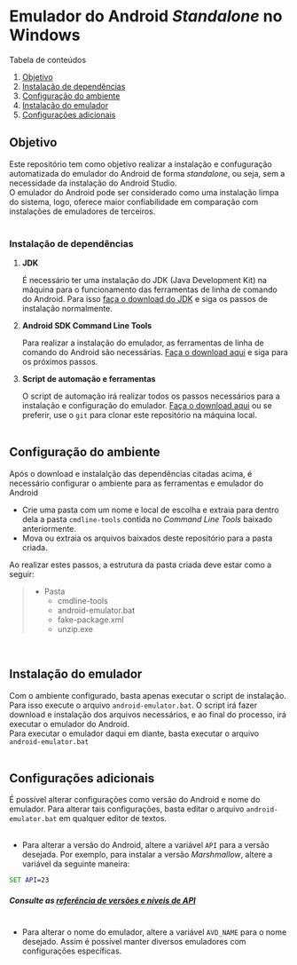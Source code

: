 # Emulador do Android _Standalone_ no Windows

Tabela de conteúdos
1. [Objetivo](#objetivo)
2. [Instalação de dependências](#instalação-de-dependências)
3. [Configuração do ambiente](#configuração-do-ambiente)
4. [Instalação do emulador](#instalação-do-emulador)
5. [Configurações adicionais](#configurações-adicionais)


## Objetivo
Este repositório tem como objetivo realizar a instalação e confuguração automatizada do emulador do Android de forma _standalone_, ou seja, sem a necessidade da instalação do Android Studio.<br>O emulador do Android pode ser considerado como uma instalação limpa do sistema, logo, oferece maior confiabilidade em comparação com instalações de emuladores de terceiros.<br><br>

### Instalação de dependências
1. **JDK**

    É necessário ter uma instalação do JDK (Java Development Kit) na máquina para o funcionamento das ferramentas de linha de comando do Android. Para isso [faça o download do JDK](https://www.oracle.com/java/technologies/javase-jdk16-downloads.html) e siga os passos de instalação normalmente.

2. **Android SDK Command Line Tools**

    Para realizar a instalação do emulador, as ferramentas de linha de comando do Android são necessárias. [Faça o download aqui](https://developer.android.com/studio#cmdline-tools) e siga para os próximos passos.

3. **Script de automação e ferramentas**

    O script de automação irá realizar todos os passos necessários para a instalação e configuração do emulador. [Faça o download aqui](https://github.com/Rafhack/StandaloneAndroidEmulator/archive/refs/heads/master.zip) ou se preferir, use o `git` para clonar este repositório na máquina local.<br><br>

## Configuração do ambiente
Após o download e instalalção das dependências citadas acima, é necessário configurar o ambiente para as ferramentas e emulador do Android
* Crie uma pasta com um nome e local de escolha e extraia para dentro dela a pasta `cmdline-tools` contida no _Command Line Tools_ baixado anteriormente.
* Mova ou extraia os arquivos baixados deste repositório para a pasta criada.

Ao realizar estes passos, a estrutura da pasta criada deve estar como a seguir:
> * Pasta
>    + cmdline-tools
>    + android-emulator.bat
>    + fake-package.xml
>    + unzip.exe

<br>

## Instalação do emulador
Com o ambiente configurado, basta apenas executar o script de instalação. Para isso execute o arquivo `android-emulator.bat`. O script irá fazer download e instalação dos arquivos necessários, e ao final do processo, irá executar o emulador do Android.
<br>
Para executar o emulador daqui em diante, basta executar o arquivo `android-emulator.bat`<br><br>

## Configurações adicionais
É possível alterar configurações como versão do Android e nome do emulador. Para alterar tais configurações, basta editar o arquivo `android-emulator.bat` em qualquer editor de textos.<br><br>

* Para alterar a versão do Android, altere a variável `API` para a versão desejada. Por exemplo, para instalar a versão _Marshmallow_, altere a variável da seguinte maneira:
```bat
SET API=23
```
##### Consulte as [referência de versões e níveis de API](https://source.android.com/setup/start/build-numbers#platform-code-names-versions-api-levels-and-ndk-releases)<br><br>

* Para alterar o nome do emulador, altere a variável `AVD_NAME` para o nome desejado. Assim é possível manter diversos emuladores com configurações específicas.